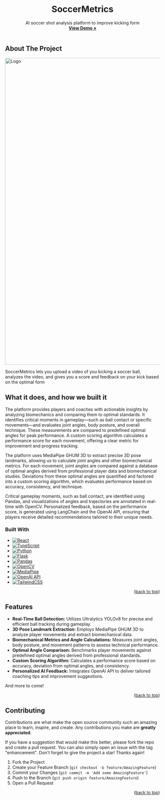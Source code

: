 <!-- Improved compatibility of back to top link: See: https://github.com/othneildrew/Best-README-Template/pull/73 -->
<a id="readme-top"></a>
<!--
*** Thanks for checking out the Best-README-Template. If you have a suggestion
*** that would make this better, please fork the repo and create a pull request
*** or simply open an issue with the tag "enhancement".
*** Don't forget to give the project a star!
*** Thanks again! Now go create something AMAZING! :D
-->



<!-- PROJECT SHIELDS -->
<!--
*** I'm using markdown "reference style" links for readability.
*** Reference links are enclosed in brackets [ ] instead of parentheses ( ).
*** See the bottom of this document for the declaration of the reference variables
*** for contributors-url, forks-url, etc. This is an optional, concise syntax you may use.
*** https://www.markdownguide.org/basic-syntax/#reference-style-links
-->




<!-- PROJECT LOGO -->
<br />
<div align="center">

<h1 align="center">SoccerMetrics</h1>

  <p align="center">
    AI soccer shot analysis platform to improve kicking form
    <br />
    <a href="https://youtu.be/qXhOQmBVPfo" target="_blank"><strong>View Demo »</strong></a>
    <br />
    <br />

  </p>
</div>



<!-- TABLE OF CONTENTS -->




<!-- ABOUT THE PROJECT -->
## About The Project

  <a href="https://github.com/jogong2718/SoccerMetrics">
    <img src="https://www.gordonzhang.ca/assets/soccer-D0wiagJS.png" alt="Logo" width="1000" height="auto">
  </a>
  <p>  SoccerMetrics lets you upload a video of you kicking a soccer ball, analyzes the video, and gives you a score and feedback on your kick based on the optimal form
</p>


## What it does, and how we built it
</h3>
<p>The platform provides players and coaches with actionable insights by analyzing biomechanics and comparing them to optimal standards. It identifies critical moments in gameplay—such as ball contact or specific movements—and evaluates joint angles, body posture, and overall technique. These measurements are compared to predefined optimal angles for peak performance. A custom scoring algorithm calculates a performance score for each movement, offering a clear metric for improvement and progress tracking.

The platform uses MediaPipe GHUM 3D to extract precise 3D pose landmarks, allowing us to calculate joint angles and other biomechanical metrics. For each movement, joint angles are compared against a database of optimal angles derived from professional player data and biomechanical studies. Deviations from these optimal angles are quantified and factored into a custom scoring algorithm, which evaluates performance based on accuracy, consistency, and technique.

Critical gameplay moments, such as ball contact, are identified using Pandas, and visualizations of angles and trajectories are annotated in real-time with OpenCV. Personalized feedback, based on the performance score, is generated using LangChain and the OpenAI API, ensuring that players receive detailed recommendations tailored to their unique needs.



### Built With

* [![React][React.js]][React-url]
* [![TypeScript][TypeScript]][TypeScript-url]
* [![Python][Python]][Python-url]
* [![Flask][Flask]][Flask-url]
* [![Pandas][Pandas]][Pandas-url]
* [![OpenCV][OpenCV]][OpenCV-url]
* [![MediaPipe][MediaPipe]][MediaPipe-url]
* [![OpenAI API][OpenAI]][OpenAI-url]
* [![TailwindCSS][TailwindCSS]][TailwindCSS-url]

<p align="right">(<a href="#readme-top">back to top</a>)</p>

## Features
<ul>
  <li><strong>Real-Time Ball Detection:</strong> Utilizes Ultralytics YOLOv8 for precise and efficient ball tracking during gameplay.</li>
  <li><strong>3D Pose Landmark Extraction:</strong> Employs MediaPipe GHUM 3D to analyze player movements and extract biomechanical data.</li>
  <li><strong>Biomechanical Metrics and Angle Calculations:</strong> Measures joint angles, body posture, and movement patterns to assess technical performance.</li>
  <li><strong>Optimal Angle Comparison:</strong> Benchmarks player movements against predefined optimal angles derived from professional standards.</li>
  <li><strong>Custom Scoring Algorithm:</strong> Calculates a performance score based on accuracy, deviation from optimal angles, and consistency.</li>
  <li><strong>Personalized AI Feedback:</strong> Integrates OpenAI API to deliver tailored coaching tips and improvement suggestions.</li>


</ul>
And more to come! 
<p align="right">(<a href="#readme-top">back to top</a>)</p>



<!-- GETTING STARTED -->


<!--## Getting Started

<p>Want to try WhaleBeing out? Go to <a href="https://www.whalebeing.co/">www.whalebeing.ca</a> and type in 9455911 for the ship IMO number, and 2025/01/09 - 2025/01/11 for the dates. </p>
<p align="right">(<a href="#readme-top">back to top</a>)</p>

-->






<!-- CONTRIBUTING -->
## Contributing

Contributions are what make the open source community such an amazing place to learn, inspire, and create. Any contributions you make are **greatly appreciated**.

If you have a suggestion that would make this better, please fork the repo and create a pull request. You can also simply open an issue with the tag "enhancement".
Don't forget to give the project a star! Thanks again!

1. Fork the Project
2. Create your Feature Branch (`git checkout -b feature/AmazingFeature`)
3. Commit your Changes (`git commit -m 'Add some AmazingFeature'`)
4. Push to the Branch (`git push origin feature/AmazingFeature`)
5. Open a Pull Request

<p align="right">(<a href="#readme-top">back to top</a>)</p>











<!-- MARKDOWN LINKS & IMAGES -->
<!-- https://www.markdownguide.org/basic-syntax/#reference-style-links -->
[contributors-shield]: https://img.shields.io/github/contributors/gordonzhang1/ShakespeareAI.svg?style=for-the-badge
[contributors-url]: https://github.com/gordonzhang1/ShakespeareAI/graphs/contributors
[forks-shield]: https://img.shields.io/github/forks/gordonzhang1/ShakespeareAI.svg?style=for-the-badge
[forks-url]: https://github.com/gordonzhang1/ShakespeareAI/network/members
[stars-shield]: https://img.shields.io/github/stars/gordonzhang1/ShakespeareAI.svg?style=for-the-badge
[stars-url]: https://github.com/gordonzhang1/ShakespeareAI/stargazers
[issues-shield]: https://img.shields.io/github/issues/gordonzhang1/ShakespeareAI.svg?style=for-the-badge
[issues-url]: https://github.com/gordonzhang1/ShakespeareAI/issues
[license-shield]: https://img.shields.io/github/license/gordonzhang1/ShakespeareAI.svg?style=for-the-badge
[license-url]: https://github.com/gordonzhang1/ShakespeareAI/blob/master/LICENSE.txt
[linkedin-shield]: https://img.shields.io/badge/-LinkedIn-black.svg?style=for-the-badge&logo=linkedin&colorB=555
[linkedin-url]: https://linkedin.com/in/gordonzhang1
[product-screenshot]: images/screenshot.png
[Next.js]: https://img.shields.io/badge/next.js-000000?style=for-the-badge&logo=nextdotjs&logoColor=white
[Next-url]: https://nextjs.org/
[React.js]: https://img.shields.io/badge/React-20232A?style=for-the-badge&logo=react&logoColor=61DAFB
[React-url]: https://reactjs.org/
[Vue.js]: https://img.shields.io/badge/Vue.js-35495E?style=for-the-badge&logo=vuedotjs&logoColor=4FC08D
[Vue-url]: https://vuejs.org/
[Angular.io]: https://img.shields.io/badge/Angular-DD0031?style=for-the-badge&logo=angular&logoColor=white
[Angular-url]: https://angular.io/
[Svelte.dev]: https://img.shields.io/badge/Svelte-4A4A55?style=for-the-badge&logo=svelte&logoColor=FF3E00
[Svelte-url]: https://svelte.dev/
[Laravel.com]: https://img.shields.io/badge/Laravel-FF2D20?style=for-the-badge&logo=laravel&logoColor=white
[Laravel-url]: https://laravel.com
[Bootstrap.com]: https://img.shields.io/badge/Bootstrap-563D7C?style=for-the-badge&logo=bootstrap&logoColor=white
[Bootstrap-url]: https://getbootstrap.com
[JQuery.com]: https://img.shields.io/badge/jQuery-0769AD?style=for-the-badge&logo=jquery&logoColor=white
[JQuery-url]: https://jquery.com 
[Node.js]: https://img.shields.io/badge/Node.js-43853D?style=for-the-badge&logo=node.js&logoColor=white
[Node-url]: https://nodejs.org
[Node.js]: https://img.shields.io/badge/Node.js-43853D?style=for-the-badge&logo=node.js&logoColor=white
[Node-url]: https://nodejs.org/

[OpenAI-API]: https://img.shields.io/badge/OpenAI%20API-412991?style=for-the-badge&logo=openai&logoColor=white
[OpenAI-API-url]: https://openai.com/api/

[GCP]: https://img.shields.io/badge/Cloud%20Vision%20API-4285F4?style=for-the-badge&logo=google-cloud&logoColor=white
[GCP-url]: https://cloud.google.com/vision/

[Firebase]: https://img.shields.io/badge/Firebase-FFCA28?style=for-the-badge&logo=firebase&logoColor=black
[Firebase-url]: https://firebase.google.com/

[Firestore]: https://img.shields.io/badge/Firestore-FFCA28?style=for-the-badge&logo=firebase&logoColor=black
[Firestore-url]: https://firebase.google.com/products/firestore/

[Cpp]: https://img.shields.io/badge/C++-00599C?style=for-the-badge&logo=c%2B%2B&logoColor=white
[Cpp-url]: https://isocpp.org/

[Vercel]: https://img.shields.io/badge/Vercel-000000?style=for-the-badge&logo=vercel&logoColor=white
[Vercel-url]: https://vercel.com/
[Render]: https://img.shields.io/badge/Render-46E3B7?style=for-the-badge&logo=render&logoColor=white
[Render-url]: https://render.com/

[JavaScript]: https://img.shields.io/badge/JavaScript-F7DF1E?style=for-the-badge&logo=javascript&logoColor=000000
[JavaScript-url]: https://developer.mozilla.org/en-US/docs/Web/JavaScript

[Python]: https://img.shields.io/badge/Python-3776AB?style=for-the-badge&logo=python&logoColor=FFFFFF
[Python-url]: https://www.python.org/

[Flask]: https://img.shields.io/badge/Flask-000000?style=for-the-badge&logo=flask&logoColor=white
[Flask-url]: https://flask.palletsprojects.com/

[Azure]: https://img.shields.io/badge/Azure-0089D6?style=for-the-badge&logo=microsoft-azure&logoColor=white
[Azure-url]: https://azure.microsoft.com/

[NumPy]: https://img.shields.io/badge/NumPy-013243?style=for-the-badge&logo=numpy&logoColor=white
[NumPy-url]: https://numpy.org/

[Pandas]: https://img.shields.io/badge/Pandas-150458?style=for-the-badge&logo=pandas&logoColor=white
[Pandas-url]: https://pandas.pydata.org/

[TailwindCSS]: https://img.shields.io/badge/TailwindCSS-06B6D4?style=for-the-badge&logo=tailwindcss&logoColor=white
[TailwindCSS-url]: https://tailwindcss.com/

[OpenCV]: https://img.shields.io/badge/OpenCV-5C3EE8?style=for-the-badge&logo=opencv&logoColor=white
[OpenCV-url]: https://opencv.org/
[MediaPipe]: https://img.shields.io/badge/MediaPipe-FF6F00?style=for-the-badge&logo=google&logoColor=white
[MediaPipe-url]: https://mediapipe.dev/
[GoogleCloud]: https://img.shields.io/badge/Google%20Cloud-4285F4?style=for-the-badge&logo=googlecloud&logoColor=white
[GoogleCloud-url]: https://cloud.google.com/

[TypeScript]: https://img.shields.io/badge/TypeScript-007ACC?style=for-the-badge&logo=typescript&logoColor=white
[TypeScript-url]: https://www.typescriptlang.org/

[Docker]: https://img.shields.io/badge/Docker-2496ED?style=for-the-badge&logo=docker&logoColor=white
[Docker-url]: https://www.docker.com/

[Kubernetes]: https://img.shields.io/badge/Kubernetes-326CE5?style=for-the-badge&logo=kubernetes&logoColor=white
[Kubernetes-url]: https://kubernetes.io/

[OpenAI]: https://img.shields.io/badge/OpenAI_API-412991?style=for-the-badge&logo=openai&logoColor=white
[OpenAI-url]: https://platform.openai.com/
